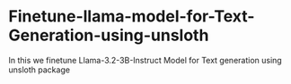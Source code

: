 # Finetune-llama-model-for-Text-Generation-using-unsloth
In this we finetune Llama-3.2-3B-Instruct Model for Text generation using unsloth package
